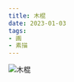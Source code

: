```yaml
---
title: 木棍
date: 2023-01-03
tags:
- 画
- 素描
---
```


![木棍](619021B2-416D-4928-9D5E-4380837DD0B8_s.jpg)
